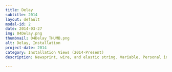 ```yaml
---
title: Delay
subtitle: 2014
layout: default
modal-id: 2
date: 2014-03-27
img: 04Delay.png
thumbnail: 04Delay_THUMB.png
alt: Delay, Installation
project-date: 2014
category: Installation Views (2014-Present)
description: Newsprint, wire, and elastic string. Variable. Personal installation displayed at <a href="https://www.annettelawrence.net/"><u>Annette Lawrence's</u></a> opening tour event for her <i>Leaning Towards an Algorithm</i> exhibition.

---
```

